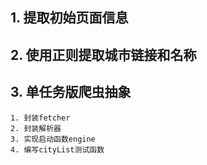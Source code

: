 ## 1. 提取初始页面信息
## 2. 使用正则提取城市链接和名称
## 3. 单任务版爬虫抽象
    1. 封装fetcher
    2. 封装解析器
    3. 实现启动函数engine
    4. 编写cityList测试函数